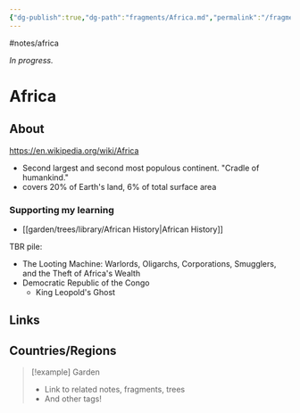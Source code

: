 ```yaml
---
{"dg-publish":true,"dg-path":"fragments/Africa.md","permalink":"/fragments/africa/","created":"2025-03-17T17:50:21.634-04:00","updated":"2025-03-22T22:38:38.401-04:00"}
---
```


#notes/africa

*In progress.*
# Africa 

## About
https://en.wikipedia.org/wiki/Africa
- Second largest and second most populous continent. "Cradle of humankind."
- covers 20% of Earth's land, 6% of total surface area
### Supporting my learning
- [[garden/trees/library/African History\|African History]]

TBR pile:
- The Looting Machine: Warlords, Oligarchs, Corporations, Smugglers, and the Theft of Africa's Wealth
- Democratic Republic of the Congo
	- King Leopold's Ghost
## Links

## Countries/Regions

> [!example] Garden
> - Link to related notes, fragments, trees
> - And other tags!

